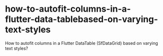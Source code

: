 # how-to-autofit-columns-in-a-flutter-data-tablebased-on-varying-text-styles
How to autofit columns in a Flutter DataTable (SfDataGrid) based on varying text styles?

